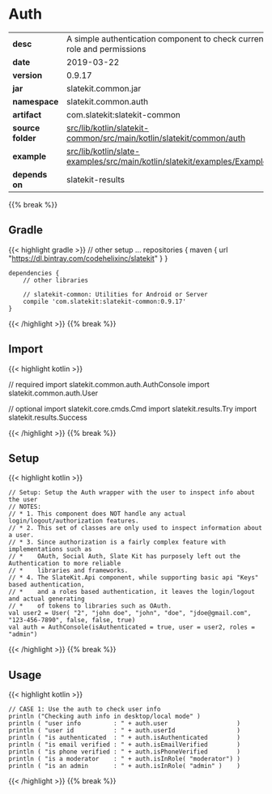 
# Auth

<table class="table table-striped table-bordered">
  <tbody>
    <tr>
      <td><strong>desc</strong></td>
      <td>A simple authentication component to check current user role and permissions</td>
    </tr>
    <tr>
      <td><strong>date</strong></td>
      <td>2019-03-22</td>
    </tr>
    <tr>
      <td><strong>version</strong></td>
      <td>0.9.17</td>
    </tr>
    <tr>
      <td><strong>jar</strong></td>
      <td>slatekit.common.jar</td>
    </tr>
    <tr>
      <td><strong>namespace</strong></td>
      <td>slatekit.common.auth</td>
    </tr>
    <tr>
      <td><strong>artifact</strong></td>
      <td>com.slatekit:slatekit-common</td>
    </tr>
    <tr>
      <td><strong>source folder</strong></td>
      <td><a href="https://github.com/code-helix/slatekit/tree/master/src/lib/kotlin/slatekit-common/src/main/kotlin/slatekit/common/auth" class="url-ch">src/lib/kotlin/slatekit-common/src/main/kotlin/slatekit/common/auth</a></td>
    </tr>
    <tr>
      <td><strong>example</strong></td>
      <td><a href="https://github.com/code-helix/slatekit/tree/master/src/lib/kotlin/slatekit-examples/src/main/kotlin/slatekit/examples/Example_Auth.kt" class="url-ch">src/lib/kotlin/slate-examples/src/main/kotlin/slatekit/examples/Example_Auth.kt</a></td>
    </tr>
    <tr>
      <td><strong>depends on</strong></td>
      <td> slatekit-results</td>
    </tr>
  </tbody>
</table>
{{% break %}}

## Gradle
{{< highlight gradle >}}
    // other setup ...
    repositories {
        maven { url  "https://dl.bintray.com/codehelixinc/slatekit" }
    }

    dependencies {
        // other libraries

        // slatekit-common: Utilities for Android or Server
        compile 'com.slatekit:slatekit-common:0.9.17'
    }

{{< /highlight >}}
{{% break %}}

## Import
{{< highlight kotlin >}}


// required 
import slatekit.common.auth.AuthConsole
import slatekit.common.auth.User



// optional 
import slatekit.core.cmds.Cmd
import slatekit.results.Try
import slatekit.results.Success




{{< /highlight >}}
{{% break %}}

## Setup
{{< highlight kotlin >}}



    // Setup: Setup the Auth wrapper with the user to inspect info about the user
    // NOTES:
    // * 1. This component does NOT handle any actual login/logout/authorization features.
    // * 2. This set of classes are only used to inspect information about a user.
    // * 3. Since authorization is a fairly complex feature with implementations such as
    // *    OAuth, Social Auth, Slate Kit has purposely left out the Authentication to more reliable
    // *    libraries and frameworks.
    // * 4. The SlateKit.Api component, while supporting basic api "Keys" based authentication,
    // *    and a roles based authentication, it leaves the login/logout and actual generating
    // *    of tokens to libraries such as OAuth.
    val user2 = User( "2", "john doe", "john", "doe", "jdoe@gmail.com", "123-456-7890", false, false, true)
    val auth = AuthConsole(isAuthenticated = true, user = user2, roles = "admin")
    


{{< /highlight >}}
{{% break %}}

## Usage
{{< highlight kotlin >}}


    // CASE 1: Use the auth to check user info
    println ("Checking auth info in desktop/local mode" )
    println ( "user info         : " + auth.user                   )
    println ( "user id           : " + auth.userId                 )
    println ( "is authenticated  : " + auth.isAuthenticated        )
    println ( "is email verified : " + auth.isEmailVerified        )
    println ( "is phone verified : " + auth.isPhoneVerified        )
    println ( "is a moderator    : " + auth.isInRole( "moderator") )
    println ( "is an admin       : " + auth.isInRole( "admin" )    )
    

{{< /highlight >}}
{{% break %}}

